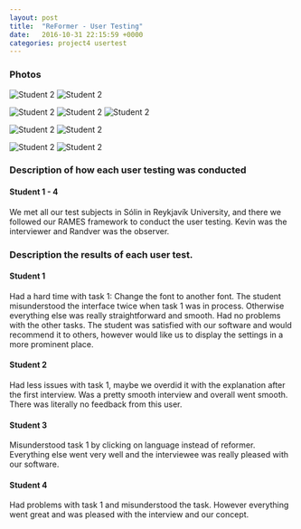 ```yaml
---
layout: post
title:  "ReFormer - User Testing"
date:   2016-10-31 22:15:59 +0000
categories: project4 usertest
---
```




### Photos
![Student 2](https://raw.githubusercontent.com/NOTHGroup/nothgroup.github.io/master/image/student1-1.jpg)
![Student 2](https://raw.githubusercontent.com/NOTHGroup/nothgroup.github.io/master/image/Student1-2.jpg)

![Student 2](https://raw.githubusercontent.com/NOTHGroup/nothgroup.github.io/master/image/student2-1.jpg)
![Student 2](https://raw.githubusercontent.com/NOTHGroup/nothgroup.github.io/master/image/Student2-2.jpg)
![Student 2](https://raw.githubusercontent.com/NOTHGroup/nothgroup.github.io/master/image/Student2-3.jpg)

![Student 2](https://raw.githubusercontent.com/NOTHGroup/nothgroup.github.io/master/image/student3-1.jpg)
![Student 2](https://raw.githubusercontent.com/NOTHGroup/nothgroup.github.io/master/image/student3-2.jpg)

![Student 2](https://raw.githubusercontent.com/NOTHGroup/nothgroup.github.io/master/image/student4-1.jpg)
![Student 2](https://raw.githubusercontent.com/NOTHGroup/nothgroup.github.io/master/image/student4-1.jpg)



### Description of how each user testing was conducted 

#### Student 1 - 4

We met all our test subjects in Sólin in Reykjavík University, and there we followed our RAMES framework to conduct the user testing. 
Kevin was the interviewer and Randver was the observer. 

### Description the results of each user test. 

#### Student 1 
Had a hard time with task 1: Change the font to another font. The student misunderstood the interface twice
when task 1 was in process. Otherwise everything else was really straightforward and smooth. Had no problems with
the other tasks.
The student was satisfied with our software and would recommend it to others, however would like us to display the settings in a 
more prominent place.

#### Student 2

Had less issues with task 1, maybe we overdid it with the explanation after the first interview. Was a pretty smooth interview and overall went smooth.
There was literally no feedback from this user.



#### Student 3

Misunderstood task 1 by clicking on language instead of reformer. Everything else went very well
and the interviewee was really pleased with our software.

#### Student 4

Had problems with task 1 and misunderstood the task. However everything went great and was
pleased with the interview and our concept.
